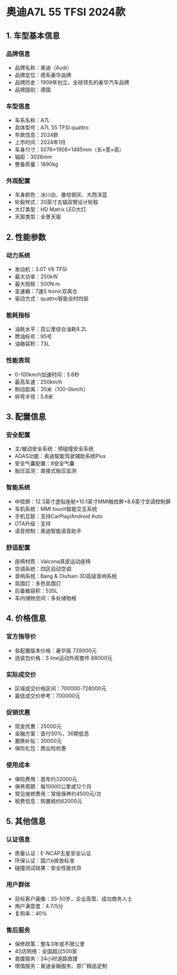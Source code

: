 # 奥迪A7L 55 TFSI 2024款

## 1. 车型基本信息
### 品牌信息
- 品牌名称：奥迪（Audi）
- 品牌定位：德系豪华品牌
- 品牌历史：1909年创立，全球领先的豪华汽车品牌
- 品牌国别：德国

### 车型信息
- 车系名称：A7L
- 具体型号：A7L 55 TFSI quattro
- 年款信息：2024款
- 上市时间：2024年1月
- 车身尺寸：5076×1908×1485mm（长×宽×高）
- 轴距：3026mm
- 整备质量：1890kg

### 外观配置
- 车身颜色：冰川白、曼哈顿灰、大西洋蓝
- 轮毂样式：20英寸五辐双臂设计轮毂
- 大灯类型：HD Matrix LED大灯
- 天窗类型：全景天窗

## 2. 性能参数
### 动力系统
- 发动机：3.0T V6 TFSI
- 最大功率：250kW
- 最大扭矩：500N·m
- 变速箱：7速S tronic双离合
- 驱动方式：quattro智能全时四驱

### 能耗指标
- 油耗水平：百公里综合油耗8.2L
- 燃油标号：95号
- 油箱容积：73L

### 性能表现
- 0-100km/h加速时间：5.6秒
- 最高车速：250km/h
- 制动距离：35米（100-0km/h）
- 转弯半径：5.8米

## 3. 配置信息
### 安全配置
- 主/被动安全系统：预碰撞安全系统
- ADAS功能：奥迪智能驾驶辅助系统Plus
- 安全气囊配置：8安全气囊
- 胎压监测：直接式胎压监测

### 智能系统
- 中控屏：12.3英寸虚拟座舱+10.1英寸MMI触控屏+8.6英寸空调控制屏
- 车机系统：MMI touch智能交互系统
- 手机互联：支持CarPlay/Android Auto
- OTA升级：支持
- 语音控制：奥迪智能语音助手

### 舒适配置
- 座椅材质：Valcona真皮运动座椅
- 空调系统：四区自动空调
- 音响系统：Bang & Olufsen 3D高级音响系统
- 氛围灯：多色氛围灯
- 后备箱容积：535L
- 车内储物空间：多处储物格

## 4. 价格信息
### 官方指导价
- 各配置版本价格：豪华版 728000元
- 选装包价格：S line运动外观套件 68000元

### 实际成交价
- 区域成交价格区间：700000-728000元
- 最低成交价参考：700000元

### 促销优惠
- 现金优惠：25000元
- 金融方案：首付30%，36期低息
- 置换补贴：30000元
- 保险礼包：商业险优惠

### 使用成本
- 保险费用：首年约32000元
- 保养周期：每10000公里或12个月
- 常见维修费用：常规保养约4500元/次
- 税费信息：购置税约62000元

## 5. 其他信息
### 认证信息
- 质量认证：E-NCAP五星安全认证
- 环保认证：国六b排放标准
- 碰撞测试结果：安全性能优异

### 用户群体
- 目标客户画像：35-50岁，企业高管、成功商务人士
- 用户满意度：4.7/5分
- 复购率：40%

### 售后服务
- 保修政策：整车3年或不限公里
- 4S店网络：全国超过500家
- 救援服务：24小时道路救援
- 增值服务：奥迪金融服务、原厂精品定制